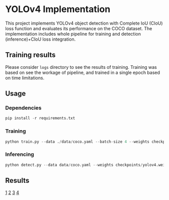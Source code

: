 # YOLOv4 Implementation

This project implements YOLOv4 object detection with Complete IoU (CIoU) loss function and evaluates its performance on the COCO dataset. The implementation includes whole pipeline for training and detection (inference)+CIoU loss integration.

## Training results
Please consider `logs` directory to see the results of training. Training was based on see the workage of pipeline, and trained in a single epoch based on time limitations.

## Usage
### Dependencies
```python
pip install -r requirements.txt
```

### Training
```python
python train.py --data ./data/coco.yaml --batch-size 4 --weights checkpoints/yolov4.weights --device 1
```

### Inferencing
```python
python detect.py --data data/coco.yaml --weights checkpoints/yolov4.weights --img cocoimages/000000521540.jpg --device 1
```

## Results

[1](https://github.com/eracoding/rtml/tree/main/code/a1/results/result_000000116031.jpg)
[2](https://github.com/eracoding/rtml/tree/main/code/a1/results/result_000000233141.jpg)
[3](https://github.com/eracoding/rtml/tree/main/code/a1/results/result_000000523923.jpg)
[4](https://github.com/eracoding/rtml/tree/main/code/a1/results/test.jpg)